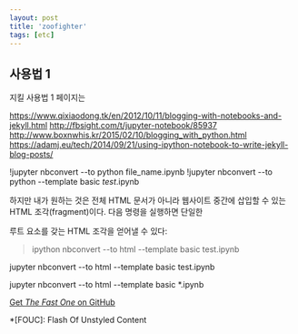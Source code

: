 ```yaml
---
layout: post
title: 'zoofighter'
tags: [etc]
---
```


## 사용법 1

지킬 사용법 1 페이지는  

https://www.qixiaodong.tk/en/2012/10/11/blogging-with-notebooks-and-jekyll.html
http://fbsight.com/t/jupyter-notebook/85937
http://www.boxnwhis.kr/2015/02/10/blogging_with_python.html
https://adamj.eu/tech/2014/09/21/using-ipython-notebook-to-write-jekyll-blog-posts/

!jupyter nbconvert --to python file_name.ipynb 
!jupyter nbconvert --to python --template basic *test*.ipynb


하지만 내가 원하는 것은 전체 HTML 문서가 아니라 웹사이트 중간에 삽입할 수 있는 HTML 조각(fragment)이다. 다음 명령을 실행하면 단일한 <div> 루트 요소를 갖는 HTML 조각을 얻어낼 수 있다:



> ipython nbconvert --to html --template basic test.ipynb


jupyter nbconvert --to html --template basic test.ipynb

jupyter nbconvert --to html --template basic *.ipynb

[Get *The Fast One* on GitHub](https://github.com/qwtel/hydejack/releases)

[docs]: https://qwtel.com/hydejack/docs/
[gpsi]: https://developers.google.com/speed/pagespeed/insights/?url=http%3A%2F%2Fqwtel.com%2Fhydejack%2F

*[FOUC]: Flash Of Unstyled Content
